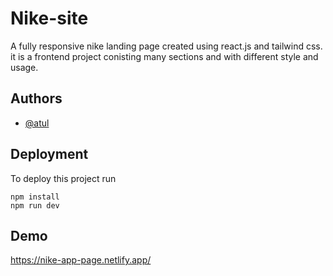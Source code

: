 
# Nike-site

A fully responsive nike landing page created using react.js and tailwind css. it is a frontend project conisting many sections and with different style and usage.




## Authors

- [@atul](https://github.com/Atul-barnwal)


## Deployment

To deploy this project run


```
npm install
npm run dev

```








## Demo

https://nike-app-page.netlify.app/
